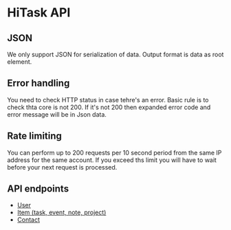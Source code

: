 HiTask API
====================


JSON
-----------------

We only support JSON for serialization of data. Output format is data as root element.


Error handling
---------------

You need to check HTTP status in case tehre's an error. Basic rule is to check thta core is not 200. If it's not 200 then expanded error code and error message will be in Json data.


Rate limiting
-------------

You can perform up to 200 requests per 10 second period from the same IP address for the same account. If you exceed ths limit you will have to wait before your next request is processed.


API endpoints
-----------------

* [User](https://github.com/hitask/api/blob/master/documentation/user.md)
* [Item (task, event, note, project)](https://github.com/hitask/api/blob/master/documentation/item.md)
* [Contact](https://github.com/hitask/api/blob/master/documentation/contact.md)
